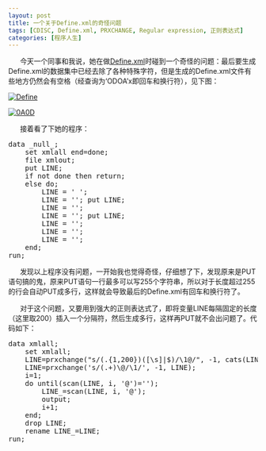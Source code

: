 ```yaml
---
layout: post
title: 一个关于Define.xml的奇怪问题
tags: [CDISC, Define.xml, PRXCHANGE, Regular expression, 正则表达式]
categories: [程序人生]
---
```

<p>      今天一个同事和我说，她在做<span style="text-decoration: underline;"><a href="http://www.cdisc.org/define-xml" target="_blank">Define.xml</a></span>时碰到一个奇怪的问题：最后要生成Define.xml的数据集中已经去除了各种特殊字符，但是生成的Define.xml文件有些地方仍然会有空格（经查询为‘ODOA’x即回车和换行符），见下图：</p><p><a href="http://www.xianhuazeng.com/cn/wp-content/uploads/2015/05/Define.png" rel="fancybox"><img class="aligncenter size-full wp-image-153" src="http://www.xianhuazeng.com/cn/wp-content/uploads/2015/05/Define.png" alt="Define" /></a></p><p><a href="http://www.xianhuazeng.com/cn/wp-content/uploads/2015/05/0A0D.png" rel="fancybox"><img class="aligncenter size-full wp-image-154" src="http://www.xianhuazeng.com/cn/wp-content/uploads/2015/05/0A0D.png" alt="0A0D" /></a></p><p>      接着看了下她的程序：</p><pre lang="SAS">data _null_;
    set xmlall end=done;
    file xmlout;
    put LINE;
    if not done then return;
    else do;
        LINE = ' ';                                                                                                  put LINE;
        LINE = '<!-- ***************************************************************************************** -->'; put LINE;
        LINE = '<!-- Close the container elements -->';                                                              put LINE;
        LINE = '<!-- ***************************************************************************************** -->'; put LINE;
        LINE = '';                                                                                               	    put LINE;
        LINE = '';                                                                                               	    put LINE;
        LINE = '';                                                                                               	    put LINE;
    end;
run;
</pre><p>      发现以上程序没有问题，一开始我也觉得奇怪，仔细想了下，发现原来是PUT语句搞的鬼，原来PUT语句一行最多可以写255个字符串，所以对于长度超过255的行会自动PUT成多行，这样就会导致最后的Define.xml有回车和换行符了。</p><p>      对于这个问题，又要用到强大的正则表达式了，即将变量LINE每隔固定的长度（这里取200）插入一个分隔符，然后生成多行，这样再PUT就不会出问题了。代码如下：</p><pre lang="SAS">data xmlall;
    set xmlall;
    LINE=prxchange("s/(.{1,200})([\s]|$)/\1@/", -1, cats(LINE));
    LINE=prxchange('s/(.+)\@/\1/', -1, LINE);
    i=1;
    do until(scan(LINE, i, '@')='');
        LINE_=scan(LINE, i, '@');
        output;
        i+1;
    end;
    drop LINE;
    rename LINE_=LINE;
run;
</pre>

